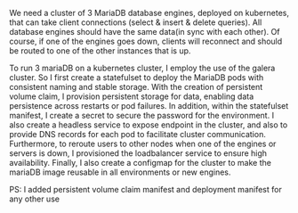 We need a cluster of 3 MariaDB database engines, deployed on kubernetes,
that can take client connections (select & insert & delete queries). All
database engines should have the same data(in sync with each other). Of
course, if one of the engines goes down, clients will reconnect and should be
routed to one of the other instances that is up.

To run 3 mariaDB on a kubernetes cluster, I employ the use of the galera cluster.
So I first create a statefulset to deploy the MariaDB pods with consistent naming and stable
storage. With the creation of persistent volume claim, I provision persistent storage for data,
enabling data persistence across restarts or pod failures. In addition, within the statefulset
manifest, I create a secret to secure the password for the environment.
I also create a headless service to expose endpoint in the cluster, and also to provide DNS
records for each pod to facilitate cluster communication.
Furthermore, to reroute users to other nodes when one of the engines or servers is down, I
provisioned the loadbalancer service to ensure high availability.
Finally, I also create a configmap for the cluster to make the mariaDB image reusable in all
environments or new engines.

PS: I added persistent volume claim manifest and deployment manifest for any other use
